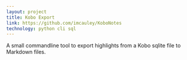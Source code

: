 ```yaml
---
layout: project
title: Kobo Export
link: https://github.com/imcauley/KoboNotes
technology: python cli sql
---
```


A small commandline tool to export highlights from a Kobo sqlite file to Markdown files.
